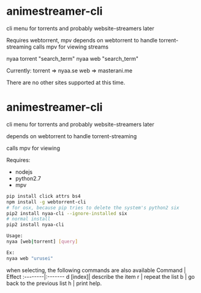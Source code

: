 # animestreamer-cli
cli menu for torrents and probably website-streamers later

Requires webtorrent, mpv
depends on webtorrent to handle torrent-streaming
calls mpv for viewing streams

nyaa torrent "search_term"
nyaa web "search_term"

Currently:
    torrent => nyaa.se
    web => masterani.me

There are no other sites supported at this time.

# animestreamer-cli
cli menu for torrents and probably website-streamers later

depends on webtorrent to handle torrent-streaming

calls mpv for viewing

Requires:
  * nodejs
  * python2.7
  * mpv

```bash
pip install click attrs bs4
npm install -g webtorrent-cli
# for osx, because pip tries to delete the system's python2 six
pip2 install nyaa-cli --ignore-installed six
# normal install
pip2 install nyaa-cli

Usage:
nyaa [web|torrent] [query]

Ex:
nyaa web "urusei"
```

when selecting, the following commands are also available
Command  | Effect
:--------|:-------
d [index]| describe the item
r        | repeat the list
b        | go back to the previous list
h        | print help.
